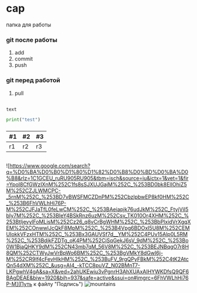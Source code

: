 # cap
папка для работы 

### git  после работы 
1. add 
2. commit
3. push

### git перед работой 
1. pull


## 
`text`
```python
print("test")
```

###
 |#1|#2|#3|
 |---|---|---|
 |r1|r2|r3|


##
![https://www.google.com/search?q=%D0%BA%D0%B0%D1%80%D1%82%D0%B8%D0%BD%D0%BA%D0%B8&rlz=1C1GCEU_ruRU905RU905&tbm=isch&source=iu&ictx=1&vet=1&fir=YpoI8CfGWzIXnM%252C1fs8sSJXUJGajM%252C_%253BD0bk8ElIOhiZ5M%252CZJLWMCPC-_5rnM%252C_%253BD7vBWSFMCZDnPM%252CbzlpbwEP8kf0HM%252C_%253B6FhVWLhHi76P-M%252CJFJaTfL0feLwCM%252C_%253BAeiapjk76udJkM%252C_FtyjViI5bIy7M%252C_%253BIeY4BSkRnz6uzM%252Csv_TK010Or4XHM%252C_%253BtIjevylFoMLisM%252Cz26_q8vCrBgWHM%252C_%253BbPlxidVrXgqXEM%252COnwwlJcQkF8MpM%252C_%253B4Vpg6BDOxI5U8M%252CEMUIokkVFzxHTM%252C_%253Bx3GAUVSf7d__YM%252C4PUv15Alp0L5RM%252C_%253BdjkFZDTg_oK4PM%252CiSqGekJ6sV_9dM%252C_%253Bo0W1BjaQHKY9dM%252CN43mb7qM_56V8M%252C_%253BEJNBqgO7r8H8QM%252CTWyJwVrBpWo6BM%252C_%253BgVMkY8dGwI6j-M%252CR9If4cFevHIkHM%252C_%253BuFV_9rgQPyFBkM%252C4tK2AtcQn54dXM%252C_&usg=AI4_-kTCC8puVZ_N02BMnT7-LKPgwhV4gA&sa=X&ved=2ahUKEwiu3vPgnrH3AhXUAxAIHYWKDfsQ9QF6BAgDEAE&biw=1920&bih=937&safe=active&ssui=on#imgrc=6FhVWLhHi76P-M](Путь к файлу "Подпись")
![mountains](/img/mountan.png "Пейзаж с горами")

